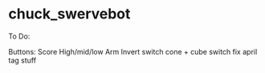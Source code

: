 # chuck_swervebot

To Do:

Buttons:
  Score High/mid/low
  Arm Invert switch
  cone + cube switch
  fix april tag stuff
